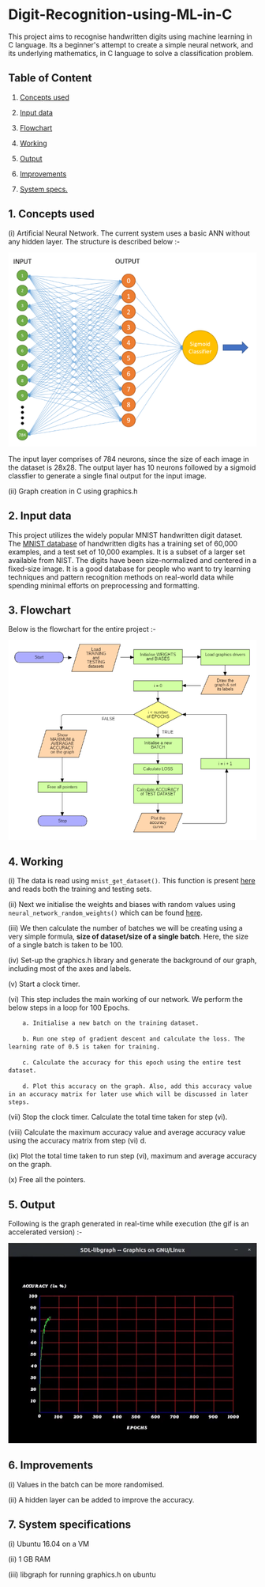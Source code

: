 # Digit-Recognition-using-ML-in-C
This project aims to recognise handwritten digits using machine learning in C language. Its a beginner's attempt to create a simple neural network, and its underlying mathematics, in C
language to solve a classification problem.

## Table of Content

1. [Concepts used](#1-concepts-used)

2. [Input data](#2-input-data)

3. [Flowchart](#3-flowchart)

4. [Working](#4-working)

5. [Output](#5-output)

6. [Improvements](#6-improvements)

7. [System specs.](#7-system-specifications)

## 1. Concepts used

(i) Artificial Neural Network. The current system uses a basic ANN without any hidden layer. The structure is described below :-

![ann](https://github.com/AnchitGupta22/Digit-Recognition-using-ML-in-C/blob/master/asset/ann.PNG)

The input layer comprises of 784 neurons, since the size of each image in the dataset is 28x28. The output layer has 10 neurons followed by a sigmoid classfier to generate a single
final output for the input image.

(ii)  Graph creation in C using graphics.h 

## 2. Input data

This project utilizes the widely popular MNIST handwritten digit dataset. The [MNIST database](http://yann.lecun.com/exdb/mnist/) of handwritten digits has a training set of 60,000 
examples, and a test set of 10,000 examples. It is a subset of a larger set available from NIST. The digits have been size-normalized and centered in a fixed-size image. 
It is a good database for people who want to try learning techniques and pattern recognition methods on real-world data while spending minimal efforts on preprocessing and formatting. 

## 3. Flowchart

Below is the flowchart for the entire project :-

![flowchart](https://github.com/AnchitGupta22/Digit-Recognition-using-ML-in-C/blob/master/asset/flowchart_minor1.PNG)

## 4. Working

(i) The data is read using ```mnist_get_dataset()```. This function is present [here](https://github.com/AnchitGupta22/Digit-Recognition-using-ML-in-C/blob/master/mnist_file.c#L144) 
and reads both the training and testing sets.

(ii) Next we initialise the weights and biases with random values using ```neural_network_random_weights()``` which can be found [here](https://github.com/AnchitGupta22/Digit-Recognition-using-ML-in-C/blob/master/neural_network.c#L17).

(iii) We then calculate the number of batches we will be creating using a very simple formula, **size of dataset/size of a single batch**. Here, the size of a single batch is 
taken to be 100.

(iv) Set-up the graphics.h library and generate the background of our graph, including most of the axes and labels.

(v) Start a clock timer.

(vi) This step includes the main working of our network. We perform the below steps in a loop for 100 Epochs.

        a. Initialise a new batch on the training dataset.
    
        b. Run one step of gradient descent and calculate the loss. The learning rate of 0.5 is taken for training. 
    
        c. Calculate the accuracy for this epoch using the entire test dataset.
    
        d. Plot this accuracy on the graph. Also, add this accuracy value in an accuracy matrix for later use which will be discussed in later steps.
      
(vii) Stop the clock timer. Calculate the total time taken for step (vi).

(viii) Calculate the maximum accuracy value and average accuracy value using the accuracy matrix from step (vi) d.

(ix) Plot the total time taken to run step (vi), maximum and average accuracy on the graph.

(x) Free all the pointers.

## 5. Output

Following is the graph generated in real-time while execution (the gif is an accelerated version) :-

![output](https://github.com/AnchitGupta22/Digit-Recognition-using-ML-in-C/blob/master/asset/output.gif)

## 6. Improvements

(i) Values in the batch can be more randomised.

(ii) A hidden layer can be added to improve the accuracy.

## 7. System specifications

(i) Ubuntu 16.04 on a VM

(ii) 1 GB RAM

(iii) libgraph for running graphics.h on ubuntu
    
    
